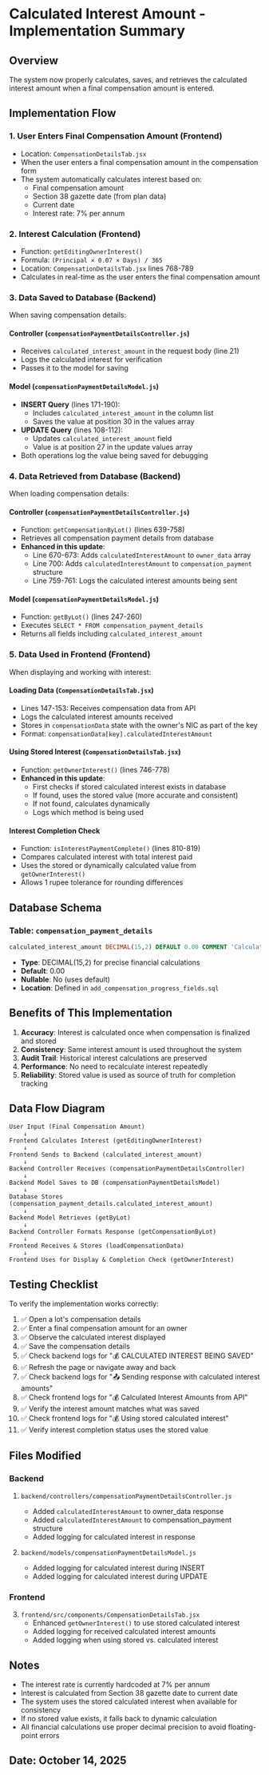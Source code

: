 # Calculated Interest Amount - Implementation Summary

## Overview
The system now properly calculates, saves, and retrieves the calculated interest amount when a final compensation amount is entered.

## Implementation Flow

### 1. **User Enters Final Compensation Amount** (Frontend)
- Location: `CompensationDetailsTab.jsx`
- When the user enters a final compensation amount in the compensation form
- The system automatically calculates interest based on:
  - Final compensation amount
  - Section 38 gazette date (from plan data)
  - Current date
  - Interest rate: 7% per annum

### 2. **Interest Calculation** (Frontend)
- Function: `getEditingOwnerInterest()`
- Formula: `(Principal × 0.07 × Days) / 365`
- Location: `CompensationDetailsTab.jsx` lines 768-789
- Calculates in real-time as the user enters the final compensation amount

### 3. **Data Saved to Database** (Backend)
When saving compensation details:

#### Controller (`compensationPaymentDetailsController.js`)
- Receives `calculated_interest_amount` in the request body (line 21)
- Logs the calculated interest for verification
- Passes it to the model for saving

#### Model (`compensationPaymentDetailsModel.js`)
- **INSERT Query** (lines 171-190): 
  - Includes `calculated_interest_amount` in the column list
  - Saves the value at position 30 in the values array
- **UPDATE Query** (lines 108-112):
  - Updates `calculated_interest_amount` field
  - Value is at position 27 in the update values array
- Both operations log the value being saved for debugging

### 4. **Data Retrieved from Database** (Backend)
When loading compensation details:

#### Controller (`compensationPaymentDetailsController.js`)
- Function: `getCompensationByLot()` (lines 639-758)
- Retrieves all compensation payment details from database
- **Enhanced in this update**:
  - Line 670-673: Adds `calculatedInterestAmount` to `owner_data` array
  - Line 700: Adds `calculatedInterestAmount` to `compensation_payment` structure
  - Line 759-761: Logs the calculated interest amounts being sent

#### Model (`compensationPaymentDetailsModel.js`)
- Function: `getByLot()` (lines 247-260)
- Executes `SELECT * FROM compensation_payment_details`
- Returns all fields including `calculated_interest_amount`

### 5. **Data Used in Frontend** (Frontend)
When displaying and working with interest:

#### Loading Data (`CompensationDetailsTab.jsx`)
- Lines 147-153: Receives compensation data from API
- Logs the calculated interest amounts received
- Stores in `compensationData` state with the owner's NIC as part of the key
- Format: `compensationData[key].calculatedInterestAmount`

#### Using Stored Interest (`CompensationDetailsTab.jsx`)
- Function: `getOwnerInterest()` (lines 746-778)
- **Enhanced in this update**:
  - First checks if stored calculated interest exists in database
  - If found, uses the stored value (more accurate and consistent)
  - If not found, calculates dynamically
  - Logs which method is being used

#### Interest Completion Check
- Function: `isInterestPaymentComplete()` (lines 810-819)
- Compares calculated interest with total interest paid
- Uses the stored or dynamically calculated value from `getOwnerInterest()`
- Allows 1 rupee tolerance for rounding differences

## Database Schema

### Table: `compensation_payment_details`
```sql
calculated_interest_amount DECIMAL(15,2) DEFAULT 0.00 COMMENT 'Calculated interest amount'
```

- **Type**: DECIMAL(15,2) for precise financial calculations
- **Default**: 0.00
- **Nullable**: No (uses default)
- **Location**: Defined in `add_compensation_progress_fields.sql`

## Benefits of This Implementation

1. **Accuracy**: Interest is calculated once when compensation is finalized and stored
2. **Consistency**: Same interest amount is used throughout the system
3. **Audit Trail**: Historical interest calculations are preserved
4. **Performance**: No need to recalculate interest repeatedly
5. **Reliability**: Stored value is used as source of truth for completion tracking

## Data Flow Diagram

```
User Input (Final Compensation Amount)
    ↓
Frontend Calculates Interest (getEditingOwnerInterest)
    ↓
Frontend Sends to Backend (calculated_interest_amount)
    ↓
Backend Controller Receives (compensationPaymentDetailsController)
    ↓
Backend Model Saves to DB (compensationPaymentDetailsModel)
    ↓
Database Stores (compensation_payment_details.calculated_interest_amount)
    ↓
Backend Model Retrieves (getByLot)
    ↓
Backend Controller Formats Response (getCompensationByLot)
    ↓
Frontend Receives & Stores (loadCompensationData)
    ↓
Frontend Uses for Display & Completion Check (getOwnerInterest)
```

## Testing Checklist

To verify the implementation works correctly:

1. ✅ Open a lot's compensation details
2. ✅ Enter a final compensation amount for an owner
3. ✅ Observe the calculated interest displayed
4. ✅ Save the compensation details
5. ✅ Check backend logs for "💰 CALCULATED INTEREST BEING SAVED"
6. ✅ Refresh the page or navigate away and back
7. ✅ Check backend logs for "📤 Sending response with calculated interest amounts"
8. ✅ Check frontend logs for "💰 Calculated Interest Amounts from API"
9. ✅ Verify the interest amount matches what was saved
10. ✅ Check frontend logs for "💰 Using stored calculated interest"
11. ✅ Verify interest completion status uses the stored value

## Files Modified

### Backend
1. `backend/controllers/compensationPaymentDetailsController.js`
   - Added `calculatedInterestAmount` to owner_data response
   - Added `calculatedInterestAmount` to compensation_payment structure
   - Added logging for calculated interest in response

2. `backend/models/compensationPaymentDetailsModel.js`
   - Added logging for calculated interest during INSERT
   - Added logging for calculated interest during UPDATE

### Frontend
3. `frontend/src/components/CompensationDetailsTab.jsx`
   - Enhanced `getOwnerInterest()` to use stored calculated interest
   - Added logging for received calculated interest amounts
   - Added logging when using stored vs. calculated interest

## Notes

- The interest rate is currently hardcoded at 7% per annum
- Interest is calculated from Section 38 gazette date to current date
- The system uses the stored calculated interest when available for consistency
- If no stored value exists, it falls back to dynamic calculation
- All financial calculations use proper decimal precision to avoid floating-point errors

## Date: October 14, 2025
